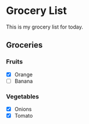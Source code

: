 # Grocery List

This is my grocery list for today.

## Groceries

### Fruits

- [X] Orange
- [ ] Banana

### Vegetables

- [x] Onions
- [X] Tomato
